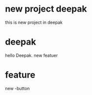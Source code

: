 # new project deepak
this is new project in deepak

# deepak
hello Deepak.
new featuer

# feature
new -button